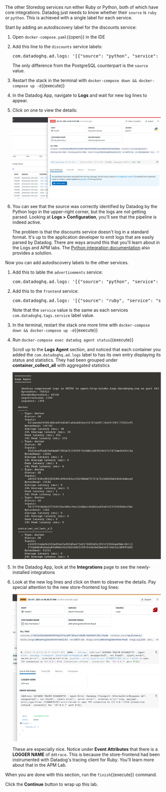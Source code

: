 The other Storedog services run either Ruby or Python, both of which have core integrations. Datadog just needs to know whether their `source` is `ruby` or `python`. This is achieved with a single label for each service.

Start by adding an autodiscovery label for the discounts service:

1. Open `docker-compose.yaml`{{open}} in the IDE

2. Add this line to the `discounts` service labels:

    <pre class="file" data-filename="docker-compose.yml" data-target="insert" data-marker="# discounts log label here">
   com.datadoghq.ad.logs: '[{"source": "python", "service": "discounts-service"}]'</pre>

    The only difference from the PostgreSQL counterpart is the `source` value.

3. Restart the stack in the terminal with `docker-compose down && docker-compose up -d`{{execute}}

4. In the Datadog App, navigate to **Logs** and wait for new log lines to appear.

5. Click on one to view the details:

    ![Discounts service post log integration](./assets/discounts-post-log-integration.png)

6. You can see that the source was correctly identified by Datadog by the Python logo in the upper-right corner, but the logs are not getting parsed. Looking at **Logs > Configuration**, you'll see that the pipeline is indeed active. 

    The problem is that the discounts service doesn't log in a standard format. It's up to the application developer to emit logs that are easily parsed by Datadog. There are ways around this that you'll learn about in the Logs and APM labs. The [Python integration documentation](https://docs.datadoghq.com/logs/log_collection/python/?tab=jsonlogformatter) also provides a solution. 

Now you can add autodiscovery labels to the other services.

1. Add this to lable the `advertisements` service:
    <pre class="file" data-filename="docker-compose.yml" data-target="insert" data-marker="# advertisements log label here">
   com.datadoghq.ad.logs: '[{"source": "python", "service": "advertisements-service"}]'</pre>

2. Add this to the `frontend` service:
    <pre class="file" data-filename="docker-compose.yml" data-target="insert" data-marker="# frontend log label here">
   com.datadoghq.ad.logs: '[{"source": "ruby", "service": "store-frontend"}]'</pre>
    
    Note that the `service` value is the same as each services `com.datadoghq.tags.service` label value.

3. In the terminal, restart the stack one more time with `docker-compose down && docker-compose up -d`{{execute}}

4. Run `docker-compose exec datadog agent status`{{execute}}

    Scroll up to the **Logs Agent** section, and noticed that each container you added the `com.datadoghq.ad.logs` label to has its own entry displaying its status and statistics. They had been grouped under **container_collect_all** with aggregated statistics

    ![Individual container log entries](./assets/individual_log_checks.png)

5. In the Datadog App, look at the **Integrations** page to see the newly-installed integrations

6. Look at the new log lines and click on them to observe the details. Pay special attention to the new store-frontend log lines:

    ![Store frontend ruby logs](./assets/storefront-post-label-log.png)

    These are especially nice. Notice under **Event Attributes** that there is a **LOGGER NAME** of `ddtrace`. This is because the store-frontend had been instrumented with Datadog's tracing client for Ruby. You'll learn more about that in the APM Lab.

When you are done with this section, run the `finish`{{execute}} command.

Click the **Continue** button to wrap up this lab.